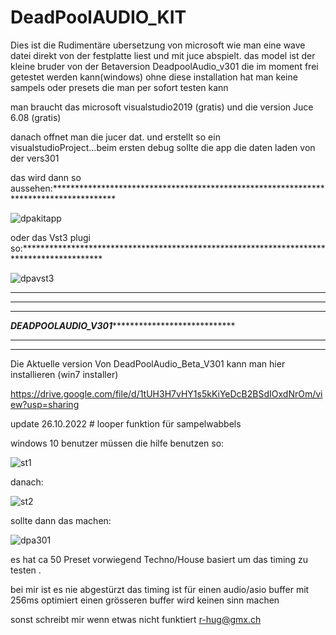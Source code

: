 # DeadPoolAUDIO_KIT

Dies ist die Rudimentäre ubersetzung von microsoft wie man eine wave datei direkt von der festplatte liest und mit juce abspielt.
das model ist der kleine bruder von der Betaversion DeadpoolAudio_v301 die im moment frei getestet werden kann(windows)
ohne diese installation hat man keine sampels oder presets die man per sofort testen kann





man braucht das microsoft visualstudio2019  (gratis)
und die version Juce 6.08                   (gratis)


danach offnet man die jucer dat. und erstellt so ein visualstudioProject...beim ersten debug sollte die app die daten laden von der vers301



das wird dann so aussehen:**************************************************************************************

![dpakitapp](https://user-images.githubusercontent.com/13609732/197397854-d38d3a56-75d4-446b-abe2-ec8c4cf71075.PNG)




oder das Vst3 plugi so:******************************************************************************************


![dpavst3](https://user-images.githubusercontent.com/13609732/197397875-84432c4b-3ea5-4644-b5be-3034e22324e1.PNG)




**********************************************************************************************************************
**********************************************************************************************************************
**********************************************************************************************************************
*************************************DEADPOOLAUDIO_V301*****************************************************************
**********************************************************************************************************************
***********************************************************************************************************************


Die Aktuelle version Von DeadPoolAudio_Beta_V301   kann man hier installieren  (win7 installer) 



https://drive.google.com/file/d/1tUH3H7vHY1s5kKiYeDcB2BSdIOxdNrOm/view?usp=sharing


update 26.10.2022       # looper funktion für sampelwabbels 

windows 10 benutzer müssen die hilfe benutzen so:


![st1](https://user-images.githubusercontent.com/13609732/197398460-632fc324-3831-4b68-90e2-e5c3e9060783.PNG)




danach:





![st2](https://user-images.githubusercontent.com/13609732/197398473-232e2627-7b2d-4b52-b3e0-edcf2ef4d764.PNG)







sollte dann das machen:







![dpa301](https://user-images.githubusercontent.com/13609732/197398510-573cea26-7fbf-490e-90f4-cd5c415c5d28.PNG)











es hat ca 50 Preset vorwiegend Techno/House basiert um das timing zu testen .


bei mir ist es nie abgestürzt das timing ist für einen audio/asio buffer mit 256ms optimiert einen grösseren buffer wird keinen sinn machen




sonst schreibt mir  wenn etwas nicht funktiert    r-hug@gmx.ch


